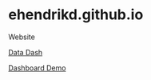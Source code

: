 # ehendrikd.github.io
Website

[Data Dash](Adaptronic-e420d-ESP32-Data-Dash/dash/html)

[Dashboard Demo](dashboard-demo)
